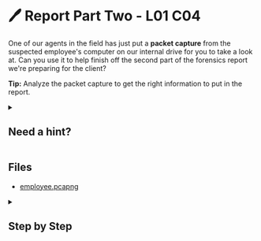 # 🖊 Report Part Two - L01 C04

One of our agents in the field has just put a **packet capture** from the suspected employee's computer on our internal drive for you to take a look at. Can you use it to help finish off the second part of the forensics report we're preparing for the client?

**Tip:** Analyze the packet capture to get the right information to put in the report.

<details><summary>

## Need a hint?</summary>

> 💡 Hint: Try looking up HTTP request methods and follow the 'stream'.

</details>

## Files

- [employee.pcapng](/assets/reportparttwo1.pcapng)

<details><summary>

## Step by Step</summary>

- Download the pcapng from the left and open it with Wireshark
- Right click frame 14 and follow the HTTP stream
- All of the information is in the conversation including the first name of the user

![image of finished report](/assets/reportparttwo2.png)

- Fill out the report and submit to get the flag

`flag: unH0os2S9MnYneK2LfGG`

</details>
